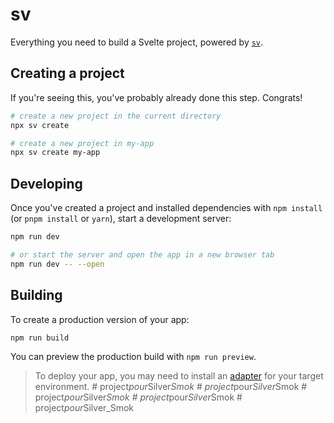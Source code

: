 # sv

Everything you need to build a Svelte project, powered by [`sv`](https://github.com/sveltejs/cli).

## Creating a project

If you're seeing this, you've probably already done this step. Congrats!

```bash
# create a new project in the current directory
npx sv create

# create a new project in my-app
npx sv create my-app
```

## Developing

Once you've created a project and installed dependencies with `npm install` (or `pnpm install` or `yarn`), start a development server:

```bash
npm run dev

# or start the server and open the app in a new browser tab
npm run dev -- --open
```

## Building

To create a production version of your app:

```bash
npm run build
```

You can preview the production build with `npm run preview`.

> To deploy your app, you may need to install an [adapter](https://svelte.dev/docs/kit/adapters) for your target environment.
#   p r o j e c t _ p o u r _ S i l v e r _ S m o k  
 #   p r o j e c t _ p o u r _ S i l v e r _ S m o k  
 #   p r o j e c t _ p o u r _ S i l v e r _ S m o k  
 #   p r o j e c t _ p o u r _ S i l v e r _ S m o k  
 #   p r o j e c t _ p o u r _ S i l v e r _ S m o k  
 